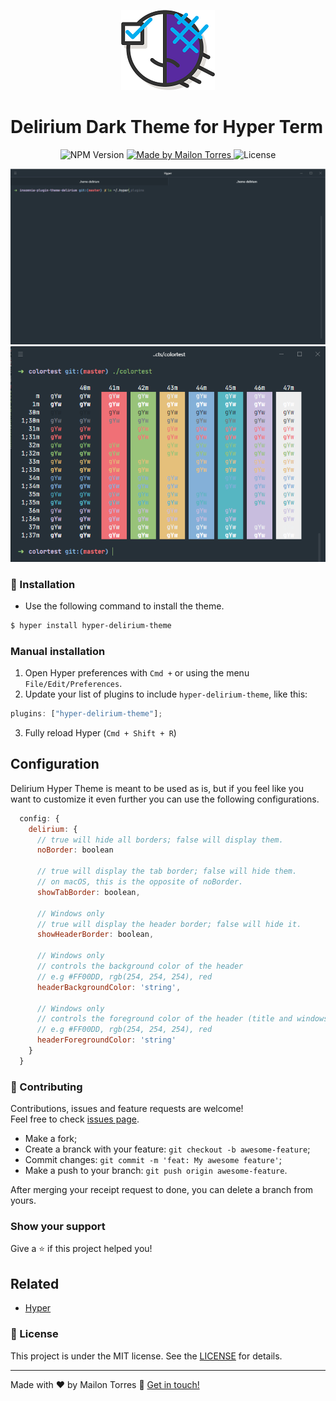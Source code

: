<p align="center">
  <img src="https://raw.githubusercontent.com/mr4torr/hyper-delirium-theme/master/assets/icon.png" style="width:150px;" />
</p>

# Delirium Dark Theme for Hyper Term

<p align="center">
    <img alt="NPM Version" src="https://img.shields.io/npm/v/hyper-delirium-theme.svg">
    <a href="https://www.linkedin.com/in/mailontorres/">
        <img alt="Made by Mailon Torres" src="https://img.shields.io/badge/made%20by-mr4torr-%2304D361">
    </a>
    <img alt="License" src="https://img.shields.io/badge/license-MIT-brightgreen">
</p>

<img src="https://raw.githubusercontent.com/mr4torr/hyper-delirium-theme/master/assets/cover.png"/>
<img src="https://raw.githubusercontent.com/mr4torr/hyper-delirium-theme/master/assets/theme.png"/>

### 🚀 Installation

- Use the following command to install the theme.

```bash
$ hyper install hyper-delirium-theme
```

### Manual installation

1. Open Hyper preferences with `Cmd +` or using the menu `File/Edit/Preferences`.
2. Update your list of plugins to include `hyper-delirium-theme`, like this:

```javascript
plugins: ["hyper-delirium-theme"];
```

3. Fully reload Hyper (`Cmd + Shift + R`)

## Configuration

Delirium Hyper Theme is meant to be used as is, but if you feel like you want to
customize it even further you can use the following configurations.

```javascript
  config: {
    delirium: {
      // true will hide all borders; false will display them.
      noBorder: boolean

      // true will display the tab border; false will hide them.
      // on macOS, this is the opposite of noBorder.
      showTabBorder: boolean,

      // Windows only
      // true will display the header border; false will hide it.
      showHeaderBorder: boolean,

      // Windows only
      // controls the background color of the header
      // e.g #FF00DD, rgb(254, 254, 254), red
      headerBackgroundColor: 'string',

      // Windows only
      // controls the foreground color of the header (title and windows controls)
      // e.g #FF00DD, rgb(254, 254, 254), red
      headerForegroundColor: 'string'
    }
  }
```

### 🤝 Contributing

Contributions, issues and feature requests are welcome!<br />Feel free to check [issues page](https://github.com/mr4torr/hyper-delirium-theme/issues).

- Make a fork;
- Create a branck with your feature: `git checkout -b awesome-feature`;
- Commit changes: `git commit -m 'feat: My awesome feature'`;
- Make a push to your branch: `git push origin awesome-feature`.

After merging your receipt request to done, you can delete a branch from yours.

### Show your support

Give a ⭐️ if this project helped you!

## Related

- [Hyper](https://hyper.is/)

### :memo: License

This project is under the MIT license. See the [LICENSE](LICENSE.md) for details.

---

Made with ♥ by Mailon Torres :wave: [Get in touch!](https://www.linkedin.com/in/mailontorres/)
